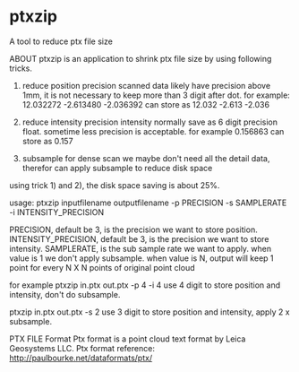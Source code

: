 # ptxzip
A tool to reduce ptx file size

ABOUT
ptxzip is an application to shrink ptx file size by using following tricks.

1) reduce position precision
scanned data likely have precision above 1mm, it is not necessary to keep
more than 3 digit after dot. for example:
12.032272 -2.613480 -2.036392
can store as
12.032 -2.613 -2.036

2) reduce intensity precision
intensity normally save as 6 digit precision float. sometime less precision is acceptable.
for example
0.156863
can store as
0.157

3) subsample
for dense scan we maybe don't need all the detail data, therefor can apply subsample
to reduce disk space

using trick 1) and 2), the disk space saving is about 25%.

usage:
ptxzip inputfilename outputfilename -p PRECISION -s SAMPLERATE -i INTENSITY_PRECISION

PRECISION, default be 3, is the precision we want to store position.
INTENSITY_PRECISION, default be 3, is the precision we want to store intensity.
SAMPLERATE, is the sub sample rate we want to apply.
when value is 1 we don't apply subsample.
when value is N, output will keep 1 point for every N X N points of original point cloud

for example
ptxzip in.ptx out.ptx -p 4 -i 4
use 4 digit to store position and intensity, don't do subsample.

ptxzip in.ptx out.ptx -s 2
use 3 digit to store position and intensity, apply 2 x subsample.

PTX FILE Format
Ptx format is a point cloud text format by Leica Geosystems LLC.
Ptx format reference:
http://paulbourke.net/dataformats/ptx/


